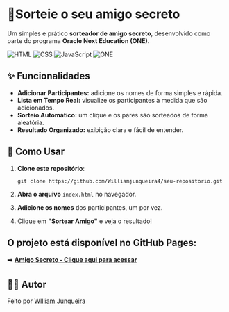 # 🎁Sorteie o seu amigo secreto 
Um simples e prático **sorteador de amigo secreto**, desenvolvido como parte do programa **Oracle Next Education (ONE)**.

![HTML](https://img.shields.io/badge/HTML5-E34F26?style=for-the-badge&logo=html5&logoColor=white) ![CSS](https://img.shields.io/badge/CSS3-1572B6?style=for-the-badge&logo=css3&logoColor=white) ![JavaScript](https://img.shields.io/badge/JavaScript-F7DF1E?style=for-the-badge&logo=javascript&logoColor=black) ![ONE](https://img.shields.io/badge/ONE-A737FF?style=for-the-badge&logo=oracle&logoColor=white)

## ✨ Funcionalidades

- **Adicionar Participantes:** adicione os nomes de forma simples e rápida.  
-  **Lista em Tempo Real:** visualize os participantes à medida que são adicionados.  
-  **Sorteio Automático:** um clique e os pares são sorteados de forma aleatória.  
-  **Resultado Organizado:** exibição clara e fácil de entender.

## 🚀 Como Usar

1.  **Clone este repositório**:
    
    `git clone https://github.com/Williamjunqueira4/seu-repositorio.git` 
    
2.  **Abra o arquivo** `index.html` no navegador.
    
3.  **Adicione os nomes** dos participantes, um por vez.
    
4.  Clique em **"Sortear Amigo"** e veja o resultado!

## O projeto está disponível no GitHub Pages:  
 ➡️ **[Amigo Secreto - Clique aqui para acessar](https://williamjunqueira42.github.io/Amigo-secreto/)**
 
 ## 👨‍💻 Autor
  Feito por [ WIlliam Junqueira](https://github.com/Williamjunqueira42)

  
